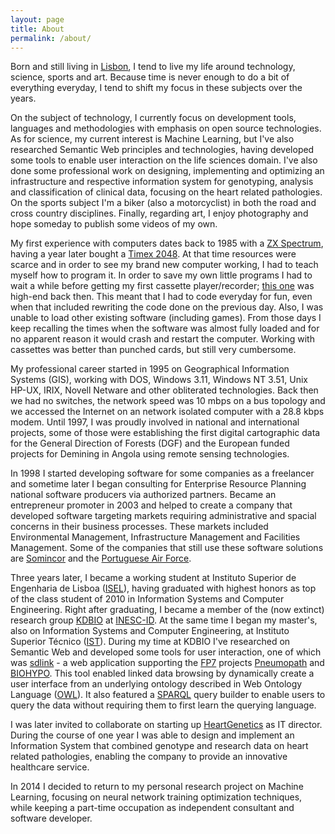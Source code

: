 ```yaml
---
layout: page
title: About
permalink: /about/
---
```


Born and still living in [Lisbon](http://en.wikipedia.org/wiki/Lisbon), I tend to live my life around technology, science, sports and art. Because time is never enough to do a bit of everything everyday, I tend to shift my focus in these subjects over the years.

On the subject of technology, I currently focus on development tools, languages and methodologies with emphasis on open source technologies. As for science, my current interest is Machine Learning, but I've also researched Semantic Web principles and technologies, having developed some tools to enable user interaction on the life sciences domain. I've also done some professional work on designing, implementing and optimizing an infrastructure and respective information system for genotyping, analysis and classification of clinical data, focusing on the heart related pathologies. On the sports subject I'm a biker (also a motorcyclist) in both the road and cross country disciplines. Finally, regarding art, I enjoy photography and hope someday to publish some videos of my own.

My first experience with computers dates back to 1985 with a [ZX Spectrum](http://en.wikipedia.org/wiki/ZX_Spectrum), having a year later bought a [Timex 2048](http://en.wikipedia.org/wiki/Timex_Computer_2048). At that time resources were scarce and in order to see my brand new computer working, I had to teach myself how to program it. In order to save my own little programs I had to wait a while before getting my first cassette player/recorder; [this one](http://www.worldofspectrum.org/infoseekid.cgi?id=1000924) was high-end back then. This meant that I had to code everyday for fun, even when that included rewriting the code done on the previous day. Also, I was unable to load other existing software (including games). From those days I keep recalling the times when the software was almost fully loaded and for no apparent reason it would crash and restart the computer. Working with cassettes was better than punched cards, but still very cumbersome.

My professional career started in 1995 on Geographical Information Systems (GIS), working with DOS, Windows 3.11, Windows NT 3.51, Unix HP-UX, IRIX, Novell Netware and other obliterated technologies. Back then we had no switches, the network speed was 10 mbps on a bus topology and we accessed the Internet on an network isolated computer with a 28.8 kbps modem. Until 1997, I was proudly involved in national and international projects, some of those were establishing the first digital cartographic data for the General Direction of Forests (DGF) and the European funded projects for Demining in Angola using remote sensing technologies.

In 1998 I started developing software for some companies as a freelancer and sometime later I began consulting for Enterprise Resource Planning national software producers via authorized partners. Became an entrepreneur promoter in 2003 and helped to create a company that developed software targeting markets requiring administrative and spacial concerns in their business processes. These markets included Environmental Management, Infrastructure Management and Facilities Management. Some of the companies that still use these software solutions are [Somincor](http://www.lundinmining.com/s/Neves-Corvo.asp) and the [Portuguese Air Force](http://www.emfa.pt/).

Three years later, I became a working student at Instituto Superior de Engenharia de Lisboa ([ISEL](http://www.isel.pt)), having graduated with highest honors as top of the class student of 2010 in Information Systems and Computer Engineering. Right after graduating, I became a member of the (now extinct) research group [KDBIO](http://kdbio.inesc-id.pt/) at [INESC-ID](http://www.inesc-id.pt/). At the same time I began my master's, also on Information Systems and Computer Engineering, at Instituto Superior Técnico ([IST](http://tecnico.ulisboa.pt/en/)). During my time at KDBIO I've researched on Semantic Web and developed some tools for user interaction, one of which was [sdlink](http://kdbio.inesc-id.pt/sdlink/) - a web application supporting the [FP7](http://cordis.europa.eu/fp7/home_en.html) projects [Pneumopath](http://www2.le.ac.uk/projects/pneumopath) and [BIOHYPO](http://cordis.europa.eu/result/rcn/53312_en.html). This tool enabled linked data browsing by dynamically create a user interface from an underlying ontology described in Web Ontology Language ([OWL](http://en.wikipedia.org/wiki/Web_Ontology_Language)). It also featured a [SPARQL](http://en.wikipedia.org/wiki/SPARQL) query builder to enable users to query the data without requiring them to first learn the querying language.

I was later invited to collaborate on starting up [HeartGenetics](http://www.heartgenetics.com/) as IT director. During the course of one year I was able to design and implement an Information System that combined genotype and research data on heart related pathologies, enabling the company to provide an innovative healthcare service.

In 2014 I decided to return to my personal research project on Machine Learning, focusing on neural network training optimization techniques, while keeping a part-time occupation as independent consultant and software developer.